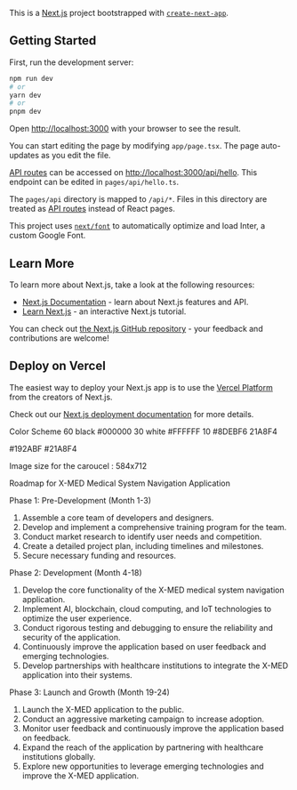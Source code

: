 This is a [Next.js](https://nextjs.org/) project bootstrapped with [`create-next-app`](https://github.com/vercel/next.js/tree/canary/packages/create-next-app).

## Getting Started

First, run the development server:

```bash
npm run dev
# or
yarn dev
# or
pnpm dev
```

Open [http://localhost:3000](http://localhost:3000) with your browser to see the result.

You can start editing the page by modifying `app/page.tsx`. The page auto-updates as you edit the file.

[API routes](https://nextjs.org/docs/api-routes/introduction) can be accessed on [http://localhost:3000/api/hello](http://localhost:3000/api/hello). This endpoint can be edited in `pages/api/hello.ts`.

The `pages/api` directory is mapped to `/api/*`. Files in this directory are treated as [API routes](https://nextjs.org/docs/api-routes/introduction) instead of React pages.

This project uses [`next/font`](https://nextjs.org/docs/basic-features/font-optimization) to automatically optimize and load Inter, a custom Google Font.

## Learn More

To learn more about Next.js, take a look at the following resources:

- [Next.js Documentation](https://nextjs.org/docs) - learn about Next.js features and API.
- [Learn Next.js](https://nextjs.org/learn) - an interactive Next.js tutorial.

You can check out [the Next.js GitHub repository](https://github.com/vercel/next.js/) - your feedback and contributions are welcome!

## Deploy on Vercel

The easiest way to deploy your Next.js app is to use the [Vercel Platform](https://vercel.com/new?utm_medium=default-template&filter=next.js&utm_source=create-next-app&utm_campaign=create-next-app-readme) from the creators of Next.js.

Check out our [Next.js deployment documentation](https://nextjs.org/docs/deployment) for more details.

Color Scheme 
60 black #000000
30 white #FFFFFF
10 #8DEBF6  21A8F4


#192ABF
#21A8F4

Image size for the caroucel : 584x712


Roadmap for X-MED Medical System Navigation Application

Phase 1: Pre-Development (Month 1-3)

1. Assemble a core team of developers and designers.
2. Develop and implement a comprehensive training program for the team.
3. Conduct market research to identify user needs and competition.
4. Create a detailed project plan, including timelines and milestones.
5. Secure necessary funding and resources.

Phase 2: Development (Month 4-18)

1. Develop the core functionality of the X-MED medical system navigation application.
2. Implement AI, blockchain, cloud computing, and IoT technologies to optimize the user experience.
3. Conduct rigorous testing and debugging to ensure the reliability and security of the application.
4. Continuously improve the application based on user feedback and emerging technologies.
5. Develop partnerships with healthcare institutions to integrate the X-MED application into their systems.

Phase 3: Launch and Growth (Month 19-24)

1. Launch the X-MED application to the public.
2. Conduct an aggressive marketing campaign to increase adoption.
3. Monitor user feedback and continuously improve the application based on feedback.
4. Expand the reach of the application by partnering with healthcare institutions globally.
5. Explore new opportunities to leverage emerging technologies and improve the X-MED application.